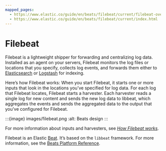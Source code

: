 ```yaml
---
mapped_pages:
  - https://www.elastic.co/guide/en/beats/filebeat/current/filebeat-overview.html
  - https://www.elastic.co/guide/en/beats/filebeat/current/index.html
---
```


# Filebeat

Filebeat is a lightweight shipper for forwarding and centralizing log data. Installed as an agent on your servers, Filebeat monitors the log files or locations that you specify, collects log events, and forwards them either to [Elasticsearch](https://www.elastic.co/products/elasticsearch) or [Logstash](https://www.elastic.co/products/logstash) for indexing.

Here’s how Filebeat works: When you start Filebeat, it starts one or more inputs that look in the locations you’ve specified for log data. For each log that Filebeat locates, Filebeat starts a harvester. Each harvester reads a single log for new content and sends the new log data to libbeat, which aggregates the events and sends the aggregated data to the output that you’ve configured for Filebeat.

:::{image} images/filebeat.png
:alt: Beats design
:::

For more information about inputs and harvesters, see [*How Filebeat works*](/reference/filebeat/how-filebeat-works.md).

Filebeat is an Elastic [Beat](https://www.elastic.co/beats). It’s based on the `libbeat` framework. For more information, see the [Beats Platform Reference](/reference/index.md).

